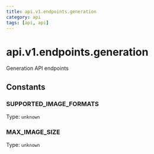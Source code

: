 ```yaml
---
title: api.v1.endpoints.generation
category: api
tags: [api, api]
---
```


# api.v1.endpoints.generation

Generation API endpoints

## Constants

### SUPPORTED_IMAGE_FORMATS

Type: `unknown`

### MAX_IMAGE_SIZE

Type: `unknown`

